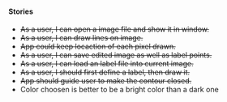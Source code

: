 #### Stories
- ~~As a user, I can open a image file and show it in window.~~
- ~~As a user, I can draw lines on image.~~
- ~~App could keep locaction of each pixel drawn.~~
- ~~As a user, I can save edited image as well as label points.~~
- ~~As a user, I can load an label file into current image.~~
- ~~As a user, I should first define a label, then draw it.~~
- ~~App should guide user to make the contour closed.~~
- Color choosen is better to be a bright color than a dark one